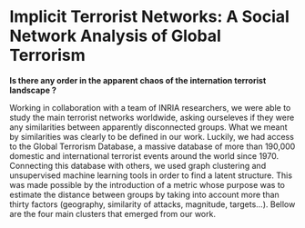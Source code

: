 # Implicit Terrorist Networks: A Social Network Analysis of Global Terrorism

__Is there any order in the apparent chaos of the internation terrorist landscape ?__  

Working in collaboration with a team of INRIA researchers, we were able to study the main terrorist networks worldwide, asking ourseleves if they were any similarities between apparently disconnected groups. What we meant by similarities was clearly to be defined in our work. Luckily, we had access to the Global Terrorism Database, a massive database of more than 190,000 domestic and international terrorist events around the world since 1970. Connecting this database with others, we used graph clustering and unsupervised machine learning tools in order to find a latent structure. This was made possible by the introduction of a metric whose purpose was to estimate the distance between groups by taking into account more than thirty factors (geography, similarity of attacks, magnitude, targets...). Bellow are the four main clusters that emerged from our work.